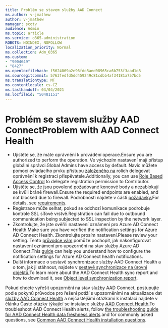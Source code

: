 ```yaml
---
title: Problém se stavem služby AAD Connect
ms.author: v-jmathew
author: v-jmathew
manager: scotv
audience: Admin
ms.topic: article
ms.service: o365-administration
ROBOTS: NOINDEX, NOFOLLOW
localization_priority: Normal
ms.collection: Adm_O365
ms.custom:
- "9004649"
- "8427"
ms.openlocfilehash: f5624069a2e96fde8aed08965ca6b753f3aad1e8
ms.sourcegitcommit: 5763fedfd5dd459249c81cdbb4af34181a757bd5
ms.translationtype: MT
ms.contentlocale: cs-CZ
ms.lasthandoff: 03/04/2021
ms.locfileid: "50481151"
---
```

# <a name="problem-with-aad-connect-health"></a><span data-ttu-id="fb13a-102">Problém se stavem služby AAD Connect</span><span class="sxs-lookup"><span data-stu-id="fb13a-102">Problem with AAD Connect Health</span></span>

- <span data-ttu-id="fb13a-103">Ujistěte se, že máte oprávnění k provádění operace.</span><span class="sxs-lookup"><span data-stu-id="fb13a-103">Ensure you are authorized to perform the operation.</span></span> <span data-ttu-id="fb13a-104">Ve výchozím nastavení mají přístup globální správci.</span><span class="sxs-lookup"><span data-stu-id="fb13a-104">Global Admins have access by default.</span></span> <span data-ttu-id="fb13a-105">Navíc můžete pomocí ovládacího prvku přístupu [založeného na](https://docs.microsoft.com/azure/active-directory/connect-health/active-directory-aadconnect-health-operations) rolích delegovat oprávnění k registraci přispěvatele.</span><span class="sxs-lookup"><span data-stu-id="fb13a-105">Additionally, you can use [Role Based Access Control](https://docs.microsoft.com/azure/active-directory/connect-health/active-directory-aadconnect-health-operations) to delegate registration permission to Contributor.</span></span>
- <span data-ttu-id="fb13a-106">Ujistěte se, že jsou povolené požadované koncové body a nezablokují se kvůli bráně firewall.</span><span class="sxs-lookup"><span data-stu-id="fb13a-106">Ensure the required endpoints are enabled, and not blocked due to firewall.</span></span> <span data-ttu-id="fb13a-107">Podrobnosti najdete v části [požadavky.](https://docs.microsoft.com/azure/active-directory/hybrid/how-to-connect-health-agent-install)</span><span class="sxs-lookup"><span data-stu-id="fb13a-107">For details, see [requirements](https://docs.microsoft.com/azure/active-directory/hybrid/how-to-connect-health-agent-install).</span></span>
- <span data-ttu-id="fb13a-108">Registrace může selhat, pokud se odchozí komunikace podrobuje kontrole SSL síťové vrstvě.</span><span class="sxs-lookup"><span data-stu-id="fb13a-108">Registration can fail due to outbound communication being subjected to SSL inspection by the network layer.</span></span>
- <span data-ttu-id="fb13a-109">Zkontrolujte, že jste ověřili nastavení oznámení pro Azure AD Connect Health.</span><span class="sxs-lookup"><span data-stu-id="fb13a-109">Make sure you have verified the notification settings for Azure AD Connect Health.</span></span> <span data-ttu-id="fb13a-110">Zkontrolujte prosím nastavení.</span><span class="sxs-lookup"><span data-stu-id="fb13a-110">Please review your setting.</span></span> <span data-ttu-id="fb13a-111">Tento [průvodce vám](https://docs.microsoft.com/azure/active-directory/hybrid/how-to-connect-health-operations) pomůže pochopit, jak nakonfigurovat nastavení oznámení pro upozornění na stav služby Azure AD Connect.</span><span class="sxs-lookup"><span data-stu-id="fb13a-111">This [guide](https://docs.microsoft.com/azure/active-directory/hybrid/how-to-connect-health-operations) can help you understand how to configure the notification settings for Azure AD Connect health notifications.</span></span>
- <span data-ttu-id="fb13a-112">Další informace o sestavě synchronizace služby AAD Connect Health a o tom, jak ji stáhnout, najdete v [sestavě synchronizace na úrovni objektů.](https://docs.microsoft.com/azure/active-directory/hybrid/how-to-connect-health-sync)</span><span class="sxs-lookup"><span data-stu-id="fb13a-112">To learn more about the AAD Connect Health sync report and how to download it, see [Object level synchronization report](https://docs.microsoft.com/azure/active-directory/hybrid/how-to-connect-health-sync).</span></span>

<span data-ttu-id="fb13a-113">Pokud chcete vyřešit upozornění na stav služby AAD Connect, postupujte podle pokynů průvodce pro řešení potíží s upozorněními na aktualizace dat [služby AAD Connect Health](https://docs.microsoft.com/azure/active-directory/hybrid/how-to-connect-health-data-freshness) a nejčastějšími otázkami k instalaci najdete v článku Časté otázky týkající se instalace služby [AAD Connect Health.](https://docs.microsoft.com/azure/active-directory/hybrid/reference-connect-health-faq)</span><span class="sxs-lookup"><span data-stu-id="fb13a-113">To troubleshoot AAD Connect Health alerts, follow [the troubleshooting guide for AAD Connect Health data freshness alerts](https://docs.microsoft.com/azure/active-directory/hybrid/how-to-connect-health-data-freshness) and for commonly asked questions, see [Common AAD Connect Health installation questions](https://docs.microsoft.com/azure/active-directory/hybrid/reference-connect-health-faq).</span></span>

